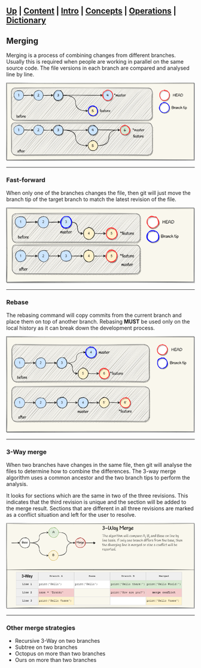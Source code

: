 [**Up**](concepts.md) |
[**Content**](../README.md) |
[**Intro**](../01-Introduction/introduction.md) |
[**Concepts**](../02-Concepts/concepts.md) |
[**Operations**](../03-Operations/operations.md) |
[**Dictionary**](../04-Appendix/dictionary.md)
-------------------------------------------------------------------------------

## Merging

Merging is a process of combining changes from different branches. Usually 
this is required when people are working in parallel on the same source code.
The file versions in each branch are compared and analysed line by line.

![Merge Fast Forward](../Assets/images/git-merge-concept.png)

-------------------------------------------------------------------------------
### Fast-forward
When only one of the branches changes the file, then git will just move the 
branch tip of the target branch to match the latest revision of the file.

![Merge Fast Forward](../Assets/images/git-merge-fast-forward.png)

-------------------------------------------------------------------------------
### Rebase
The rebasing command will copy commits from the current branch and place 
them on top of another branch. Rebasing **MUST** be used only on the local 
history as it can break down the development process.

![Merge Fast Forward](../Assets/images/git-merge-rebase.png)

-------------------------------------------------------------------------------
### 3-Way merge

When two branches have changes in the same file, then git will analyse the 
files to determine how to combine the differences. The 3-way merge algorithm 
uses a common ancestor and the two branch tips to perform the analysis.

It looks for sections which are the same in two of the three revisions. This 
indicates that the third revision is unique and the section will be added to 
the merge result. Sections that are different in all three revisions are 
marked as a conflict situation and left for the user to resolve.

![Merge Fast Forward](../Assets/images/git-merge-3-way-concept.png)



-------------------------------------------------------------------------------
### Other merge strategies

 - Recursive 3-Way on two branches
 - Subtree on two branches
 - Octopus on more than two branches
 - Ours on more than two branches
 

